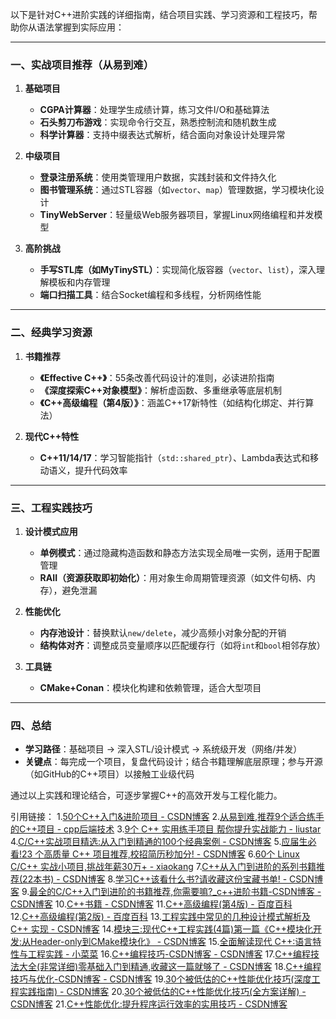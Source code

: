 以下是针对C++进阶实践的详细指南，结合项目实践、学习资源和工程技巧，帮助你从语法掌握到实际应用：

---

### 一、实战项目推荐（从易到难）
1. **基础项目**  
   - **CGPA计算器**：处理学生成绩计算，练习文件I/O和基础算法  
   - **石头剪刀布游戏**：实现命令行交互，熟悉控制流和随机数生成  
   - **科学计算器**：支持中缀表达式解析，结合面向对象设计处理异常  

2. **中级项目**  
   - **登录注册系统**：使用类管理用户数据，实践封装和文件持久化  
   - **图书管理系统**：通过STL容器（如`vector`、`map`）管理数据，学习模块化设计  
   - **TinyWebServer**：轻量级Web服务器项目，掌握Linux网络编程和并发模型  

3. **高阶挑战**  
   - **手写STL库（如MyTinySTL）**：实现简化版容器（`vector`、`list`），深入理解模板和内存管理  
   - **端口扫描工具**：结合Socket编程和多线程，分析网络性能  

---

### 二、经典学习资源
1. **书籍推荐**  
   - **《Effective C++》**：55条改善代码设计的准则，必读进阶指南  
   - **《深度探索C++对象模型》**：解析虚函数、多重继承等底层机制  
   - **《C++高级编程（第4版）》**：涵盖C++17新特性（如结构化绑定、并行算法）  

2. **现代C++特性**  
   - **C++11/14/17**：学习智能指针（`std::shared_ptr`）、Lambda表达式和移动语义，提升代码效率  

---

### 三、工程实践技巧
1. **设计模式应用**  
   - **单例模式**：通过隐藏构造函数和静态方法实现全局唯一实例，适用于配置管理  
   - **RAII（资源获取即初始化）**：用对象生命周期管理资源（如文件句柄、内存），避免泄漏  

2. **性能优化**  
   - **内存池设计**：替换默认`new/delete`，减少高频小对象分配的开销  
   - **结构体对齐**：调整成员变量顺序以匹配缓存行（如将`int`和`bool`相邻存放）  

3. **工具链**  
   - **CMake+Conan**：模块化构建和依赖管理，适合大型项目  

---

### 四、总结
- **学习路径**：基础项目 → 深入STL/设计模式 → 系统级开发（网络/并发）  
- **关键点**：每完成一个项目，复盘代码设计；结合书籍理解底层原理；参与开源（如GitHub的C++项目）以接触工业级代码  

通过以上实践和理论结合，可逐步掌握C++的高效开发与工程化能力。

引用链接：
1.[50个C++入门&进阶项目 - CSDN博客](https://blog.csdn.net/jjhhgg1111/article/details/149807656)
2.[从易到难,推荐9个适合练手的C++项目 - cpp后端技术](http://zhuanlan.zhihu.com/p/688641400)
3.[9个 C++ 实用练手项目 帮你提升实战能力 - liustar](https://zhuanlan.zhihu.com/p/769696807)
4.[C/C++实战项目精选:从入门到精通的100个经典案例 - CSDN博客](https://blog.csdn.net/gitblog_00034/article/details/150910101)
5.[应届生必看!23 个高质量 C++ 项目推荐,校招简历秒加分! - CSDN博客](https://blog.csdn.net/Henry313/article/details/143579700)
6.[60个 Linux C/C++ 实战小项目,挑战年薪30万+ - xiaokang](http://zhuanlan.zhihu.com/p/1908998977636009874)
7.[C++从入门到进阶的系列书籍推荐(22本书) - CSDN博客](https://blog.csdn.net/chenlycly/article/details/121170439)
8.[学习C++该看什么书?请收藏这份宝藏书单! - CSDN博客](https://blog.csdn.net/2301_78150559/article/details/139095904)
9.[最全的C/C++入门到进阶的书籍推荐,你需要嘛?_c++进阶书籍-CSDN博客 - CSDN博客](https://blog.csdn.net/Abelia/article/details/92424556)
10.[C++书籍 - CSDN博客](https://blog.csdn.net/poxi007/article/details/6558895)
11.[C++高级编程(第4版) - 百度百科](https://baike.baidu.com/item/C%2B%2B%E9%AB%98%E7%BA%A7%E7%BC%96%E7%A8%8B%EF%BC%88%E7%AC%AC4%E7%89%88%EF%BC%89/23640034)
12.[C++高级编程(第2版) - 百度百科](https://baike.baidu.com/item/C%2B%2B%E9%AB%98%E7%BA%A7%E7%BC%96%E7%A8%8B%EF%BC%88%E7%AC%AC2%E7%89%88%EF%BC%89/155294)
13.[工程实践中常见的几种设计模式解析及 C++ 实现 - CSDN博客](https://blog.csdn.net/ZZcppc/article/details/145847420)
14.[模块三:现代C++工程实践(4篇)第一篇《C++模块化开发:从Header-only到CMake模块化》 - CSDN博客](https://blog.csdn.net/asuf1364/article/details/149142853)
15.[全面解读现代 C++:语言特性与工程实践 - 小菜菜](https://zhuanlan.zhihu.com/p/1908818592868332497)
16.[C++编程技巧-CSDN博客 - CSDN博客](https://blog.csdn.net/u010795205/article/details/59542661)
17.[C++编程技法大全(非常详细)零基础入门到精通,收藏这一篇就够了 - CSDN博客](https://blog.csdn.net/leah126/article/details/137068231)
18.[C++编程技巧与优化-CSDN博客 - CSDN博客](https://blog.csdn.net/ysa__/article/details/107455924)
19.[30个被低估的C++性能优化技巧(深度工程实践指南) - CSDN博客](https://blog.csdn.net/martian665/article/details/145907577)
20.[30个被低估的C++性能优化技巧(全方案详解) - CSDN博客](https://blog.csdn.net/martian665/article/details/145908694)
21.[C++性能优化:提升程序运行效率的实用技巧 - CSDN博客](https://blog.csdn.net/2501_92489088/article/details/148787606)